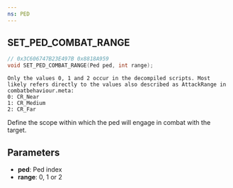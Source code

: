 ```yaml
---
ns: PED
---
```

## SET_PED_COMBAT_RANGE

```c
// 0x3C606747B23E497B 0x8818A959
void SET_PED_COMBAT_RANGE(Ped ped, int range);
```

```
Only the values 0, 1 and 2 occur in the decompiled scripts. Most likely refers directly to the values also described as AttackRange in combatbehaviour.meta:  
0: CR_Near  
1: CR_Medium  
2: CR_Far  
```
Define the scope within which the ped will engage in combat with the target.

## Parameters
* **ped**: Ped index
* **range**: 0, 1 or 2